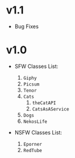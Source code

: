 # v1.1

- Bug Fixes

# v1.0

- SFW Classes List:

  1. `Giphy`
  2. `Picsum`
  3. `Tenor`
  4. `Cats`
     1. `theCatAPI`
     2. `CatsAsAService`
  5. `Dogs`
  6. `NekosLife`

- NSFW Classes List:

  1. `Eporner`
  2. `RedTube`
